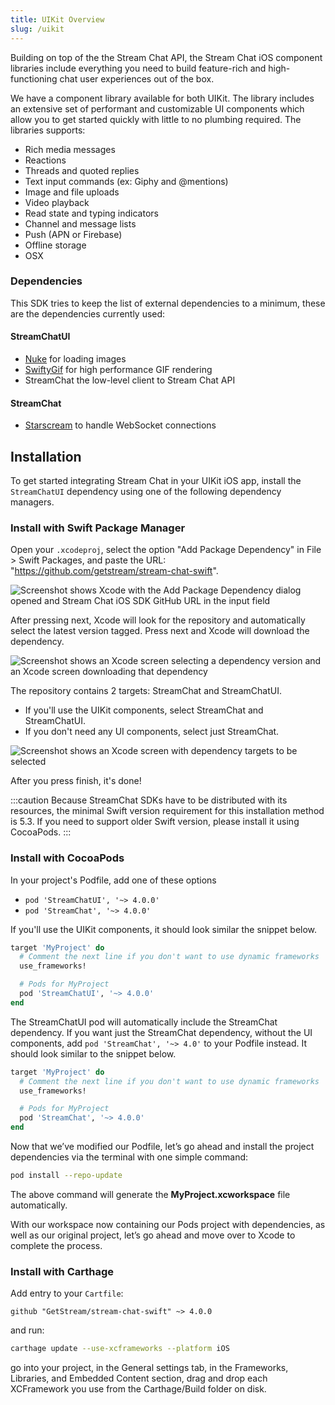 ```yaml
---
title: UIKit Overview
slug: /uikit
---
```


Building on top of the the Stream Chat API, the Stream Chat iOS component libraries include everything you need to build feature-rich and high-functioning chat user experiences out of the box.

We have a component library available for both UIKit. The library includes an extensive set of performant and customizable UI components which allow you to get started quickly with little to no plumbing required. The libraries supports:

- Rich media messages
- Reactions
- Threads and quoted replies
- Text input commands (ex: Giphy and @mentions)
- Image and file uploads
- Video playback
- Read state and typing indicators
- Channel and message lists
- Push (APN or Firebase)
- Offline storage
- OSX

### Dependencies 

This SDK tries to keep the list of external dependencies to a minimum, these are the dependencies currently used:

#### StreamChatUI

- [Nuke](https://github.com/kean/Nuke) for loading images  
- [SwiftyGif](https://github.com/kirualex/SwiftyGif) for high performance GIF rendering
- StreamChat the low-level client to Stream Chat API

#### StreamChat

- [Starscream](https://github.com/daltoniam/Starscream) to handle WebSocket connections


## Installation

To get started integrating Stream Chat in your UIKit iOS app, install the `StreamChatUI` dependency using one of the following dependency managers.

### Install with Swift Package Manager

Open your `.xcodeproj`, select the option "Add Package Dependency" in File > Swift Packages, and paste the URL: "https://github.com/getstream/stream-chat-swift".

![Screenshot shows Xcode with the Add Package Dependency dialog opened and Stream Chat iOS SDK GitHub URL in the input field](../assets/spm-00.png)

After pressing next, Xcode will look for the repository and automatically select the latest version tagged. Press next and Xcode will download the dependency.

![Screenshot shows an Xcode screen selecting a dependency version and an Xcode screen downloading that dependency](../assets/spm-01.png)

The repository contains 2 targets: StreamChat and StreamChatUI.

- If you'll use the UIKit components, select StreamChat and StreamChatUI.
- If you don't need any UI components, select just StreamChat.

![Screenshot shows an Xcode screen with dependency targets to be selected](../assets/spm-02.png)

After you press finish, it's done!

:::caution
Because StreamChat SDKs have to be distributed with its resources, the minimal Swift version requirement for this installation method is 5.3. If you need to support older Swift version, please install it using CocoaPods.
:::




### Install with CocoaPods

In your project's Podfile, add one of these options

- `pod 'StreamChatUI', '~> 4.0.0'`
- `pod 'StreamChat', '~> 4.0.0'`

If you'll use the UIKit components, it should look similar the snippet below.

```ruby
target 'MyProject' do
  # Comment the next line if you don't want to use dynamic frameworks
  use_frameworks!

  # Pods for MyProject
  pod 'StreamChatUI', '~> 4.0.0'
end
```

The StreamChatUI pod will automatically include the StreamChat dependency. If you want just the StreamChat dependency, without the UI components, add `pod 'StreamChat', '~> 4.0'` to your Podfile instead. It should look similar to the snippet below.

```ruby
target 'MyProject' do
  # Comment the next line if you don't want to use dynamic frameworks
  use_frameworks!

  # Pods for MyProject
  pod 'StreamChat', '~> 4.0.0'
end
```

Now that we’ve modified our Podfile, let’s go ahead and install the project dependencies via the terminal with one simple command:

```bash
pod install --repo-update
```

The above command will generate the **MyProject.xcworkspace** file automatically.

With our workspace now containing our Pods project with dependencies, as well as our original project, let’s go ahead and move over to Xcode to complete the process.

### Install with Carthage

Add entry to your `Cartfile`:

```
github "GetStream/stream-chat-swift" ~> 4.0.0
```

and run:

```bash
carthage update --use-xcframeworks --platform iOS
```

go into your project, in the General settings tab, in the Frameworks, Libraries, and Embedded Content section, drag and drop each XCFramework you use from the Carthage/Build folder on disk.

